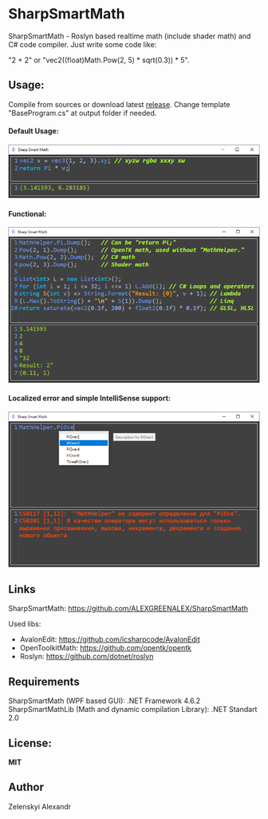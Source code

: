# SharpSmartMath
SharpSmartMath - Roslyn based realtime math (include shader math) and C# code compiler. Just write some code like:

"2 + 2" or "vec2((float)Math.Pow(2, 5) * sqrt(0.3)) * 5".


## Usage:
Compile from sources or download latest [release](../../releases). Change template "BaseProgram.cs" at output folder if needed.

#### Default Usage:
![Default Usage](ScreenShots/0.png)

#### Functional:
![Functional](ScreenShots/1.png)

#### Localized error and simple IntelliSense support:
![Error](ScreenShots/2.png)

## Links
SharpSmartMath: https://github.com/ALEXGREENALEX/SharpSmartMath

Used libs:
* AvalonEdit: https://github.com/icsharpcode/AvalonEdit
* OpenToolkitMath: https://github.com/opentk/opentk
* Roslyn: https://github.com/dotnet/roslyn

## Requirements
SharpSmartMath (WPF based GUI): .NET Framework 4.6.2
SharpSmartMathLib (Math and dynamic compilation Library): .NET Standart 2.0

## License:
**MIT**

## Author
Zelenskyi Alexandr
